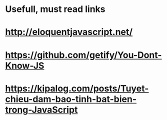 # Usefull, must read links


# http://eloquentjavascript.net/
# https://github.com/getify/You-Dont-Know-JS
# https://kipalog.com/posts/Tuyet-chieu-dam-bao-tinh-bat-bien-trong-JavaScript
